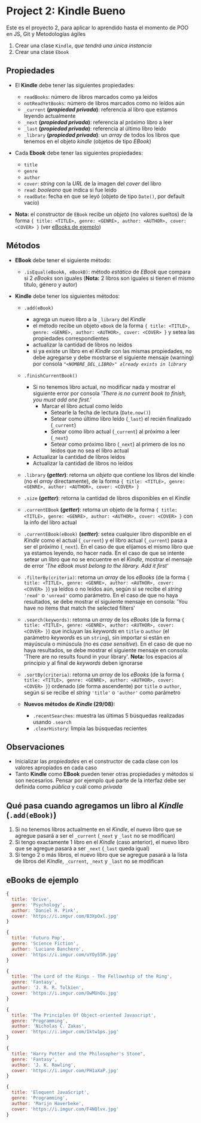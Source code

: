 # Project 2: Kindle Bueno

Este es el proyecto 2, para aplicar lo aprendido hasta el momento de POO en JS, Git y Metodologías ágiles 

1. Crear una clase `Kindle`, _que tendrá una única instancia_
2. Crear una clase `Ebook`

## Propiedades

- El **Kindle** debe tener las siguientes propiedades:
  - `readBooks`: número de libros marcados como ya leídos
  - `notReadYetBooks`: número de libros marcados como no leídos aún
  - `_current` **(_propiedad privada_)**: referencia al libro que estamos leyendo actualmente
  - `_next` **(_propiedad privada_)**: referencia al próximo libro a leer
  - `_last` **(_propiedad privada_)**: referencia al último libro leído
  - `_library` **(_propiedad privada_)**: un _array_ de todos los libros que tenemos en el objeto _kindle_ (objetos de tipo _EBook_)
  
- Cada **Ebook** debe tener las siguientes propiedades:
  - `title`
  - `genre`
  - `author`
  - `cover`: _string_ con la _URL_ de la imagen del _cover_ del libro
  - `read`: _booleano_ que indica si fue leído
  - `readDate`: fecha en que se leyó (objeto de tipo `Date()`, por default vacío)

- **Nota:** el constructor de `EBook` recibe un _objeto_ (no valores sueltos) de la forma `{ title: <TITLE>, genre: <GENRE>, author: <AUTHOR>, cover: <COVER> }` (ver [eBooks de ejemplo](https://github.com/undefinedschool/project-2-kindle-bueno#ebooks-de-ejemplo))

## Métodos

- **EBook** debe tener el siguiente método:
  - `.isEqual(eBookA, eBookB)`: método _estático_ de _EBook_ que compara si 2 _eBooks_ son iguales (**Nota:** 2 libros son iguales si tienen el mismo título, género y autor)

- **Kindle** debe tener los siguientes métodos:
  - `.add(eBook)`
    - agrega un nuevo libro a la `_library` del _Kindle_
    - el método recibe un objeto `eBook` de la forma `{ title: <TITLE>, genre: <GENRE>, author: <AUTHOR>, cover: <COVER> }` y setea las propiedades correspondientes
    - actualizar la cantidad de libros no leídos
    - si ya existe un libro en el _Kindle_ con las mismas propiedades, no debe agregarse y debe mostrarse el siguiente mensaje (warning) por consola _`"<NOMBRE_DEL_LIBRO>" already exists in library`_
  
  - `.finishCurrentBook()`
    - Si no tenemos libro actual, no modificar nada y mostrar el siguiente error por consola _'There is no current book to finish, you must add one first.'_
	  - Marcar el libro actual como leído
		- Setearle la fecha de lectura (`Date.now()`)
		- Setear como último libro leído (`_last`) el recién finalizado (`_current`)
		- Setear como libro actual (`_current`) al próximo a leer (`_next`)
		- Setear como próximo libro (`_next`) al primero de los no leídos que no sea el libro actual
    - Actualizar la cantidad de libros leídos
    - Actualizar la cantidad de libros no leídos
  
  - `.library` **(_getter_)**: retorna un _objeto_ que contiene los libros del kindle (no el _array_ directamente), de la forma `{ title: <TITLE>, genre: <GENRE>, author: <AUTHOR>, cover: <COVER> }`

  - `.size` **(_getter_)**: retorna la cantidad de libros disponibles en el _Kindle_
  
  - `.currentEBook` **(_getter_)**: retorna un objeto de la forma `{ title: <TITLE>, genre: <GENRE>, author: <AUTHOR>, cover: <COVER> }` con la info del libro actual
  
  - `.currentEBook(eBook)` **(_setter_)**: setea cualquier libro disponible en el _Kindle_ como el actual (`_current`) y el libro actual (`_current`) pasa a ser el próximo (`_next`). En el caso de que elijamos el mismo libro que ya estamos leyendo, no hacer nada. En el caso de que se intente setear un libro que no se encuentre en el _Kindle_, mostrar el mensaje de error _'The eBook must belong to the library. Add it first'_
    
  - `.filterBy(criteria)`: retorna un _array_ de los _eBooks_ (de la forma `{ title: <TITLE>, genre: <GENRE>, author: <AUTHOR>, cover: <COVER> }`) ya leídos o no leídos aún, según si se recibe el _string_ `'read'` o `'unread'` como parámetro. En el caso de que no haya resultados, se debe mostrar el siguiente mensaje en consola: 'You have no items that match the selected filters'
  
  - `.search(keywords)`: retorna un _array_ de los _eBooks_ (de la forma `{ title: <TITLE>, genre: <GENRE>, author: <AUTHOR>, cover: <COVER> }`) que incluyan las _keywords_ en `title` o `author` (el parámetro _keywords_ es un `string`), sin importar si están en mayúscula o minúscula (no es _case sensitive_). En el caso de que no haya resultados, se debe mostrar el siguiente mensaje en consola: 'There are no results found in your library'. **Nota:** los espacios al principio y al final de _keywords_ deben ignorarse
  
  - `.sortBy(criteria)`: retorna un _array_ de los _eBooks_ (de la forma `{ title: <TITLE>, genre: <GENRE>, author: <AUTHOR>, cover: <COVER> }`) ordenado (de forma ascendente) por `title` o `author`, según si se recibe el _string_ `'title'` o `'author'` como parámetro

  - **Nuevos métodos de _Kindle_ (29/08):**
    - `.recentSearches`: muestra las últimas 5 búsquedas realizadas usando `.search`
    - `.clearHistory`: limpia las búsquedas recientes
    
## Observaciones

- Inicializar las _propiedades_ en el constructor de cada clase con los valores apropiados en cada caso
- Tanto **Kindle** como **EBook** pueden tener otras propiedades y métodos si son necesarios. Pensar por ejemplo qué parte de la interfaz debe ser definida como _pública_ y cuál como _privada_

## Qué pasa cuando agregamos un libro al _Kindle_ (`.add(eBook)`)

1. Si no tenemos libros actualmente en el _Kindle_, el nuevo libro que se agregue pasará a ser el `_current` (`_next` y `_last` no se modifican)
2. Si tengo exactamente 1 libro en el _Kindle_ (caso anterior), el nuevo libro que se agregue pasará a ser `_next` (`_last` queda igual)
3. Si tengo 2 o más libros, el nuevo libro que se agregue pasará a la lista de libros del _Kindle_, `_current`, `_next` y `_last` no se modifican

## eBooks de ejemplo

```js
{ 
  title: 'Drive', 
  genre: 'Psychology', 
  author: 'Daniel H. Pink', 
  cover: 'https://i.imgur.com/B3XpOxl.jpg'
}
```

```js
{ 
  title: 'Futuro Pop', 
  genre: 'Science Fiction', 
  author: 'Luciano Banchero', 
  cover: 'https://i.imgur.com/uYOy55M.jpg'
}
```

```js
{ 
  title: 'The Lord of the Rings - The Fellowship of the Ring', 
  genre: 'Fantasy', 
  author: 'J. R. R. Tolkien', 
  cover: 'https://i.imgur.com/OwMUnQu.jpg'
}
```

```js
{ 
  title: 'The Principles Of Object-oriented Javascript', 
  genre: 'Programming', 
  author: 'Nicholas C. Zakas', 
  cover: 'https://i.imgur.com/Iktw1ps.jpg'
}
```

```js
{ 
  title: "Harry Potter and the Philosopher's Stone", 
  genre: 'Fantasy', 
  author: 'J. K. Rowling', 
  cover: 'https://i.imgur.com/PH1aXaP.jpg'
}
```

```js
{ 
  title: 'Eloquent JavaScript', 
  genre: 'Programming', 
  author: 'Marijn Haverbeke', 
  cover: 'https://i.imgur.com/F4NQlvx.jpg'
}
```
